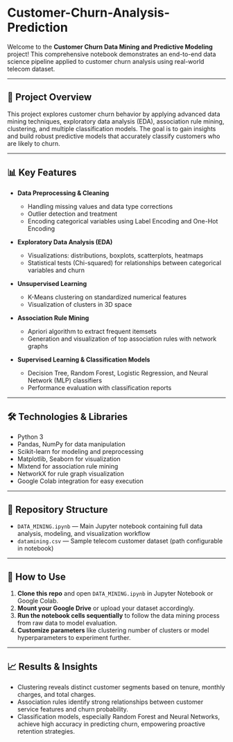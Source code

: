 # Customer-Churn-Analysis-Prediction

Welcome to the **Customer Churn Data Mining and Predictive Modeling** project! This comprehensive notebook demonstrates an end-to-end data science pipeline applied to customer churn analysis using real-world telecom dataset.

---

## 🚀 Project Overview

This project explores customer churn behavior by applying advanced data mining techniques, exploratory data analysis (EDA), association rule mining, clustering, and multiple classification models. The goal is to gain insights and build robust predictive models that accurately classify customers who are likely to churn.

---

## 📊 Key Features

- **Data Preprocessing & Cleaning**  
  - Handling missing values and data type corrections  
  - Outlier detection and treatment  
  - Encoding categorical variables using Label Encoding and One-Hot Encoding  

- **Exploratory Data Analysis (EDA)**  
  - Visualizations: distributions, boxplots, scatterplots, heatmaps  
  - Statistical tests (Chi-squared) for relationships between categorical variables and churn  

- **Unsupervised Learning**  
  - K-Means clustering on standardized numerical features  
  - Visualization of clusters in 3D space  

- **Association Rule Mining**  
  - Apriori algorithm to extract frequent itemsets  
  - Generation and visualization of top association rules with network graphs  

- **Supervised Learning & Classification Models**  
  - Decision Tree, Random Forest, Logistic Regression, and Neural Network (MLP) classifiers  
  - Performance evaluation with classification reports  

---

## 🛠️ Technologies & Libraries

- Python 3  
- Pandas, NumPy for data manipulation  
- Scikit-learn for modeling and preprocessing  
- Matplotlib, Seaborn for visualization  
- Mlxtend for association rule mining  
- NetworkX for rule graph visualization  
- Google Colab integration for easy execution  

---

## 📁 Repository Structure

- `DATA_MINING.ipynb` — Main Jupyter notebook containing full data analysis, modeling, and visualization workflow  
- `datamining.csv` — Sample telecom customer dataset (path configurable in notebook)  

---

## 🎯 How to Use

1. **Clone this repo** and open `DATA_MINING.ipynb` in Jupyter Notebook or Google Colab.  
2. **Mount your Google Drive** or upload your dataset accordingly.  
3. **Run the notebook cells sequentially** to follow the data mining process from raw data to model evaluation.  
4. **Customize parameters** like clustering number of clusters or model hyperparameters to experiment further.  

---

## 📈 Results & Insights

- Clustering reveals distinct customer segments based on tenure, monthly charges, and total charges.  
- Association rules identify strong relationships between customer service features and churn probability.  
- Classification models, especially Random Forest and Neural Networks, achieve high accuracy in predicting churn, empowering proactive retention strategies.  
